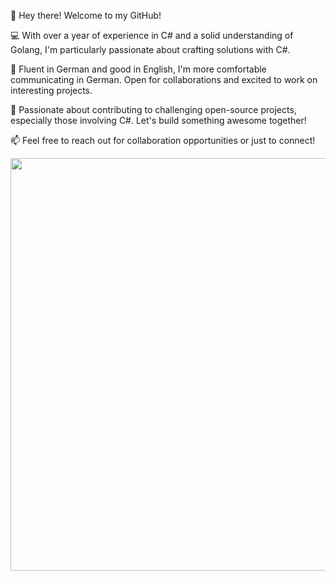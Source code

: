 👋 Hey there! Welcome to my GitHub!

💻 With over a year of experience in C# and a solid understanding of Golang, I'm particularly passionate about crafting solutions with C#.

🌱 Fluent in German and good in English, I'm more comfortable communicating in German. Open for collaborations and excited to work on interesting projects.

🚀 Passionate about contributing to challenging open-source projects, especially those involving C#. Let's build something awesome together!

📫 Feel free to reach out for collaboration opportunities or just to connect!

<p align="center">
  <img width="660" src="https://github--stats.vercel.app/api?username=ReSharplex\&show_icons=true\&theme=radical">
</p>
